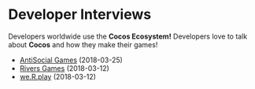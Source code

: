 # Developer Interviews
Developers worldwide use the __Cocos Ecosystem!__ Developers love to talk about __Cocos__ and how they make their games!

- [AntiSocial Games](AntiSocial_Games/index.md) (2018-03-25)
- [Rivers Games](Rivers_Games/index.md) (2018-03-12)
- [we.R.play](we.R.play/index.md) (2018-03-12)